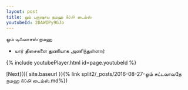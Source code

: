 ```yaml
---
layout: post
title: ஓம் புருஷாய நமஹ ௧௦௮ டைம்ஸ்
youtubeId: 2DAWIPy9GJo
---
```

 
 
 ஓம் டிஃவாசஸ் நமஹ  
 
 -  யார் திசைகளை துணியாக அணிந்துள்ளார் 
 
  
 
  
 
 
 
 
 
 


{% include youtubePlayer.html id=page.youtubeId %}
 
[Next]({{ site.baseurl }}{% link  split2/_posts/2016-08-27-ஓம் சட்டவாவதே நமஹ ௧௦௮ டைம்ஸ்.md%})
 
